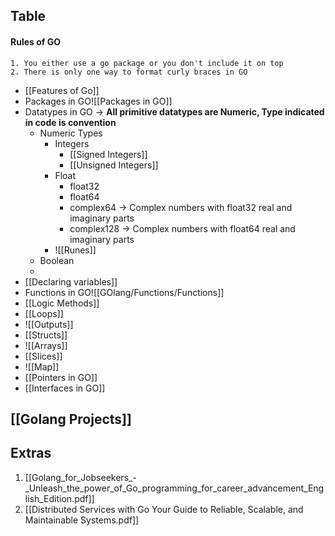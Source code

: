 ## Table
#### Rules of GO
	1. You either use a go package or you don't include it on top
	2. There is only one way to format curly braces in GO

- [[Features of Go]]
- Packages in GO![[Packages in GO]]
- Datatypes in GO -> **All primitive datatypes are Numeric, Type indicated in code is convention**
	- Numeric Types
		- Integers
			- [[Signed Integers]]
			- [[Unsigned Integers]]
		- Float
			- float32 
			- float64
			- complex64 -> Complex numbers with float32 real and imaginary parts
			- complex128 -> Complex numbers with float64 real and imaginary parts
		- ![[Runes]]
	- Boolean
	- 
- [[Declaring variables]]
- Functions in GO![[GOlang/Functions/Functions]]
- [[Logic Methods]]
- [[Loops]]
- ![[Outputs]]
- [[Structs]]
- ![[Arrays]]
- [[Slices]]
- ![[Map]]
- [[Pointers in GO]]
- [[Interfaces in GO]]
## [[Golang Projects]]



## Extras
1. [[Golang_for_Jobseekers_-_Unleash_the_power_of_Go_programming_for_career_advancement_English_Edition.pdf]]
2. [[Distributed Services with Go Your Guide to Reliable, Scalable, and Maintainable Systems.pdf]]
